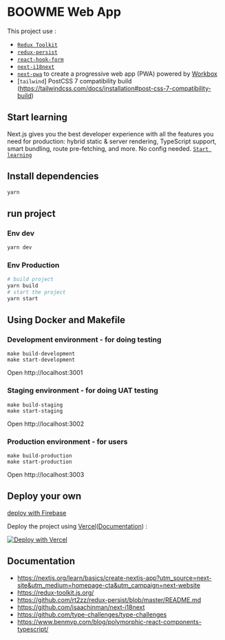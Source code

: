 # BOOWME Web App

This project use :
- [`Redux Toolkit`](https://redux-toolkit.js.org/)
- [`redux-persist`](https://github.com/rt2zz/redux-persist/blob/master/README.md)
- [`react-hook-form`](https://react-hook-form.com/)
- [`next-i18next`]()
- [`next-pwa`](https://github.com/shadowwalker/next-pwa) to create a progressive web app (PWA) powered by [Workbox](https://developers.google.com/web/tools/workbox/)
- [`tailwind`] PostCSS 7 compatibility build (https://tailwindcss.com/docs/installation#post-css-7-compatibility-build)

## Start learning
Next.js gives you the best developer experience with all the features you need for production: hybrid static & server rendering, TypeScript support, smart bundling, route pre-fetching, and more. No config needed. [`Start learning`](https://nextjs.org/learn/basics/create-nextjs-app?utm_source=next-site&utm_medium=homepage-cta&utm_campaign=next-website)


## Install dependencies

```bash
yarn
```

## run project
### Env dev
```bash
yarn dev
```

### Env Production
```bash
# build project
yarn build
# start the project
yarn start
```

## Using Docker and Makefile

### Development environment - for doing testing

```
make build-development
make start-development
```

Open http://localhost:3001

### Staging environment - for doing UAT testing

```
make build-staging
make start-staging
```

Open http://localhost:3002

### Production environment - for users

```
make build-production
make start-production
```

Open http://localhost:3003

## Deploy your own

[deploy with Firebase](https://github.com/vercel/next.js/tree/canary/examples/with-firebase-hosting)


Deploy the project using [Vercel](https://vercel.com?utm_source=github&utm_medium=readme&utm_campaign=next-example)([Documentation](https://nextjs.org/docs/deployment)) :

[![Deploy with Vercel](https://vercel.com/button)](https://vercel.com/new/git/external?repository-url=https://github.com/vercel/next.js/tree/canary/examples/progressive-web-app&project-name=progressive-web-app&repository-name=progressive-web-app)



## Documentation
- https://nextjs.org/learn/basics/create-nextjs-app?utm_source=next-site&utm_medium=homepage-cta&utm_campaign=next-website
- https://redux-toolkit.js.org/
- https://github.com/rt2zz/redux-persist/blob/master/README.md
- https://github.com/isaachinman/next-i18next
- https://github.com/type-challenges/type-challenges
- https://www.benmvp.com/blog/polymorphic-react-components-typescript/